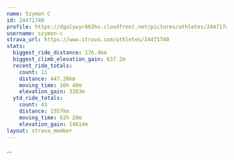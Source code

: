 ```yaml
---
name: Szymon C
id: 24471740
profile: https://dgalywyr863hv.cloudfront.net/pictures/athletes/24471740/7213253/2/large.jpg
username: szymon-c
strava_url: https://www.strava.com/athletes/24471740
stats:
  biggest_ride_distance: 176.4km
  biggest_climb_elevation_gain: 637.2m
  recent_ride_totals:
    count: 11
    distance: 447.28km
    moving_time: 16h 40m
    elevation_gain: 3383m
  ytd_ride_totals:
    count: 43
    distance: 1557km
    moving_time: 62h 20m
    elevation_gain: 14614m
layout: strava_member
--- 
```

...
